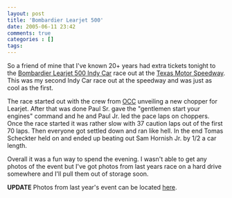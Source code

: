 ```yaml
---
layout: post
title: 'Bombardier Learjet 500'
date: 2005-06-11 23:42
comments: true
categories : []
tags:
---
```

So a friend of mine that I've known 20+ years had extra tickets tonight to the <a href="http://www.indycar.com/home.php">Bombardier Learjet 500 Indy Car</a> race out at the <a href="http://www.texasmotorspeedway.com/">Texas Motor Speedway</a>. This was my second Indy Car race out at the speedway and was just as cool as the first.

The race started out with the crew from <a href="http://www.orangecountychoppers.com">OCC</a> unveiling a new chopper for Learjet. After that was done Paul Sr. gave the "gentlemen start your engines" command and he and Paul Jr. led the pace laps on choppers. Once the race started it was rather slow with 37 caution laps out of the first 70 laps. Then everyone got settled down and ran like hell. In the end Tomas Scheckter held on and ended up beating out Sam Hornish Jr. by 1/2 a car length.

Overall it was a fun way to spend the evening. I wasn't able to get any photos of the event but I've got photos from last years race on a hard drive somewhere and I'll pull them out of storage soon.

<strong>UPDATE</strong>
Photos from last year's event can be located <a href="http://fusion94.org/Galleries/IRL_Chevy_500/">here</a>.

